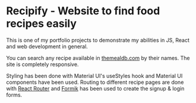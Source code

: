 # Recipify - Website to find food recipes easily

This is one of my portfolio projects to demonstrate my abilities in JS, React and web development in general.

You can search any recipe available in [themealdb.com](https://www.themealdb.com/api.php) by their names. The site is completely responsive. 

Styling has been done with Material UI's useStyles hook and Material UI components have been used. Routing to different recipe pages are done with [React Router](https://reactrouter.com/) and [Formik](https://formik.org/) has been used to create the signup & login forms.

